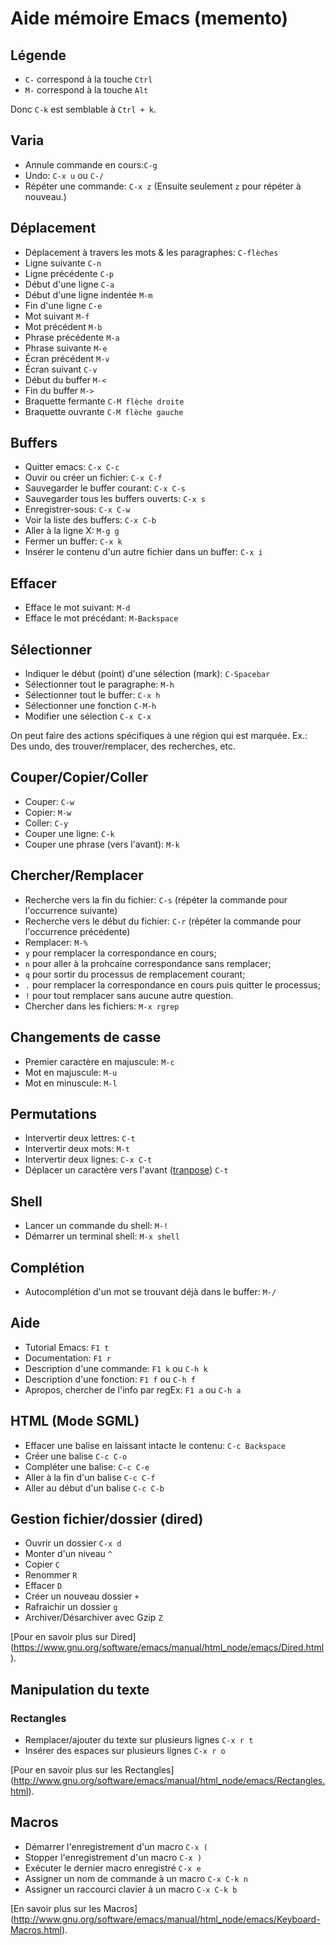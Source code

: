 Aide mémoire Emacs (memento)
================================

## Légende

* `C-` correspond à la touche `Ctrl`
* `M-` correspond à la touche `Alt`

Donc `C-k` est semblable à `Ctrl + k`.

## Varia

* Annule commande en cours:`C-g`
* Undo: `C-x u` ou `C-/`
* Répéter une commande: `C-x z` (Ensuite seulement `z` pour répéter à nouveau.)

## Déplacement

* Déplacement à travers les mots & les paragraphes: `C-flèches`
* Ligne suivante `C-n`
* Ligne précédente `C-p`
* Début d'une ligne `C-a`
* Début d'une ligne indentée `M-m`
* Fin d'une ligne `C-e`
* Mot suivant `M-f`
* Mot précédent `M-b`
* Phrase précédente `M-a`
* Phrase suivante `M-e`
* Écran précédent `M-v`
* Écran suivant `C-v`
* Début du buffer `M-<`
* Fin du buffer `M->`
* Braquette fermante `C-M flèche droite`
* Braquette ouvrante `C-M flèche gauche`

## Buffers

* Quitter emacs: `C-x C-c`
* Ouvir ou créer un fichier: `C-x C-f`
* Sauvegarder le buffer courant: `C-x C-s`
* Sauvegarder tous les buffers ouverts: `C-x s`
* Enregistrer-sous: `C-x C-w`
* Voir la liste des buffers: `C-x C-b`
* Aller à la ligne X: `M-g g`
* Fermer un buffer: `C-x k`
* Insérer le contenu d'un autre fichier dans un buffer: `C-x i`

## Effacer

* Efface le mot suivant: `M-d`
* Efface le mot précédant: `M-Backspace`

## Sélectionner

* Indiquer le début (point) d'une sélection (mark): `C-Spacebar`
* Sélectionner tout le paragraphe: `M-h`
* Sélectionner tout le buffer: `C-x h`
* Sélectionner une fonction `C-M-h`
* Modifier une sélection `C-x C-x`

On peut faire des actions spécifiques à une région qui est marquée. Ex.: Des undo, des trouver/remplacer, des recherches, etc.

## Couper/Copier/Coller

* Couper: `C-w`
* Copier: `M-w`
* Coller: `C-y`
* Couper une ligne: `C-k`
* Couper une phrase (vers l'avant): `M-k`

## Chercher/Remplacer

* Recherche vers la fin du fichier: `C-s` (répéter la commande pour l'occurrence suivante)
* Recherche vers le début du fichier: `C-r` (répéter la commande pour l'occurrence précédente)
* Remplacer: `M-%`
 * `y` pour remplacer la correspondance en cours;
 * `n` pour aller à la prohcaine correspondance sans remplacer;
 * `q` pour sortir du processus de remplacement courant;
 * `.` pour remplacer la correspondance en cours puis quitter le processus;
 * `!` pour tout remplacer sans aucune autre question.
* Chercher dans les fichiers: `M-x rgrep`

## Changements de casse

* Premier caractère en majuscule: `M-c`
* Mot en majuscule: `M-u`
* Mot en minuscule: `M-l`

## Permutations

* Intervertir deux lettres: `C-t`
* Intervertir deux mots: `M-t`
* Intervertir deux lignes: `C-x C-t`
* Déplacer un caractère vers l'avant ([tranpose](https://www.gnu.org/software/emacs/manual/html_node/emacs/Transpose.html)) `C-t`

## Shell

* Lancer un commande du shell: `M-!`
* Démarrer un terminal shell: `M-x shell`

## Complétion

* Autocomplétion d'un mot se trouvant déjà dans le buffer: `M-/`

## Aide

* Tutorial Emacs: `F1 t`
* Documentation: `F1 r`
* Description d'une commande: `F1 k` ou `C-h k`
* Description d'une fonction: `F1 f` ou `C-h f`
* Apropos, chercher de l'info par regEx: `F1 a` ou `C-h a`

## HTML (Mode SGML)

* Effacer une balise en laissant intacte le contenu: `C-c Backspace`
* Créer une balise `C-c C-o`
* Compléter une balise: `C-c C-e`
* Aller à la fin d'un balise `C-c C-f`
* Aller au début d'un balise `C-c C-b`

## Gestion fichier/dossier (dired)

* Ouvrir un dossier `C-x d`
* Monter d'un niveau `^`
* Copier `C`
* Renommer `R`
* Effacer `D`
* Créer un nouveau dossier `+`
* Rafraichir un dossier `g`
* Archiver/Désarchiver avec Gzip `Z`

[Pour en savoir plus sur Dired] (https://www.gnu.org/software/emacs/manual/html_node/emacs/Dired.html).

## Manipulation du texte

### Rectangles

* Remplacer/ajouter du texte sur plusieurs lignes `C-x r t`
* Insérer des espaces sur plusieurs lignes `C-x r o`

[Pour en savoir plus sur les Rectangles] (http://www.gnu.org/software/emacs/manual/html_node/emacs/Rectangles.html).

## Macros

* Démarrer l'enregistrement d'un macro `C-x (`
* Stopper l'enregistrement d'un macro `C-x )`
* Exécuter le dernier macro enregistré `C-x e`
* Assigner un nom de commande à un macro `C-x C-k n`
* Assigner un raccourci clavier à un macro `C-x C-k b`

[En savoir plus sur les Macros] (http://www.gnu.org/software/emacs/manual/html_node/emacs/Keyboard-Macros.html).
